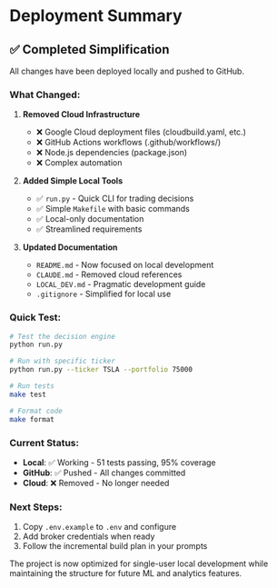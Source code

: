 # Deployment Summary

## ✅ Completed Simplification

All changes have been deployed locally and pushed to GitHub.

### What Changed:

1. **Removed Cloud Infrastructure**
   - ❌ Google Cloud deployment files (cloudbuild.yaml, etc.)
   - ❌ GitHub Actions workflows (.github/workflows/)
   - ❌ Node.js dependencies (package.json)
   - ❌ Complex automation

2. **Added Simple Local Tools**
   - ✅ `run.py` - Quick CLI for trading decisions
   - ✅ Simple `Makefile` with basic commands
   - ✅ Local-only documentation
   - ✅ Streamlined requirements

3. **Updated Documentation**
   - `README.md` - Now focused on local development
   - `CLAUDE.md` - Removed cloud references
   - `LOCAL_DEV.md` - Pragmatic development guide
   - `.gitignore` - Simplified for local use

### Quick Test:

```bash
# Test the decision engine
python run.py

# Run with specific ticker
python run.py --ticker TSLA --portfolio 75000

# Run tests
make test

# Format code
make format
```

### Current Status:
- **Local**: ✅ Working - 51 tests passing, 95% coverage
- **GitHub**: ✅ Pushed - All changes committed
- **Cloud**: ❌ Removed - No longer needed

### Next Steps:
1. Copy `.env.example` to `.env` and configure
2. Add broker credentials when ready
3. Follow the incremental build plan in your prompts

The project is now optimized for single-user local development while maintaining the structure for future ML and analytics features.
